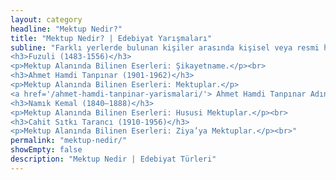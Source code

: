 ```yaml
---
layout: category
headline: "Mektup Nedir?"
title: "Mektup Nedir? | Edebiyat Yarışmaları"
subline: "Farklı yerlerde bulunan kişiler arasında kişisel veya resmi haberleşmeyi sağlayan yazı türüdür. Birçok <strong>mektup</strong> türünün bulunmasıyla birlikte mektuplarda dilek ve arzu bildiren duygu ve düşüncelere yer verilir.
<h3>Fuzuli (1483-1556)</h3>
<p>Mektup Alanında Bilinen Eserleri: Şikayetname.</p><br>
<h3>Ahmet Hamdi Tanpınar (1901-1962)</h3>
<p>Mektup Alanında Bilinen Eserleri: Mektuplar.</p>
<a href='/ahmet-hamdi-tanpinar-yarismalari/'> Ahmet Hamdi Tanpınar Adına Yarışmalar </a><br><br>
<h3>Namık Kemal (1840–1888)</h3>
<p>Mektup Alanında Bilinen Eserleri: Hususi Mektuplar.</p><br>
<h3>Cahit Sıtkı Tarancı (1910-1956)</h3>
<p>Mektup Alanında Bilinen Eserleri: Ziya’ya Mektuplar.</p><br>"
permalink: "mektup-nedir/"
showEmpty: false
description: "Mektup Nedir | Edebiyat Türleri"
---
```



